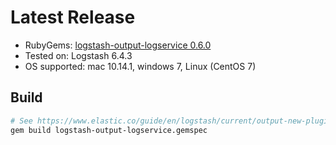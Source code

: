 # Latest Release 

* RubyGems: [logstash-output-logservice 0.6.0](https://rubygems.org/gems/logstash-output-logservice)
* Tested on: Logstash 6.4.3
* OS supported: mac 10.14.1, windows 7, Linux (CentOS 7)

## Build

```bash
# See https://www.elastic.co/guide/en/logstash/current/output-new-plugin.html#_build_4
gem build logstash-output-logservice.gemspec
```